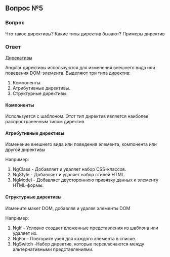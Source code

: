 ## Вопрос №5

### Вопрос

Что такое директивы? Какие типы директив бывают? Примеры директив

### Ответ

[Дирекативы](https://angular.dev/guide/directives)

Angular директивы используются для изменения внешнего вида или поведения DOM-элемента. Выделяют три типа директив:

1) Компоненты.
2) Атрибутивные директивы.
3) Структурные директивы.

#### Компоненты

Используется с шаблоном. Этот тип директив является наиболее распространенным типом директив

#### Атрибутивные директивы

Изменение внешнего вида или поведения элемента, компонента или другой директивы

Например:
1) NgClass - Добавляет и удаляет набор CSS-классов.
2) NgStyle - Добавляет и удаляет набор стилей HTML.
3) NgModel - Добавляет двустороннюю привязку данных к элементу HTML-формы.

#### Структурные директивы

Измените макет DOM, добавляя и удаляя элементы DOM

Например:
1) NgIf - Условно создает вложенные представления из шаблона или удаляет их.
2) NgFor - Повторите узел для каждого элемента в списке.
3) NgSwitch -Набор директив, которые переключаются между альтернативными представлениями.